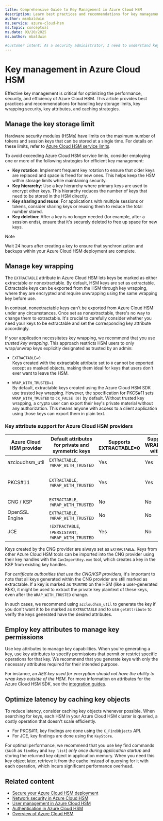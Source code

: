 ```yaml
---
title: Comprehensive Guide to Key Management in Azure Cloud HSM
description: Learn best practices and recommendations for key management in Azure Cloud HSM, including storage limits, key wrapping security, and caching strategies.
author: msmbaldwin
ms.service: azure-cloud-hsm
ms.topic: conceptual
ms.date: 03/20/2025
ms.author: mbaldwin

#customer intent: As a security administrator, I need to understand key management in Azure Cloud HSM so that I can ensure optimal performance, security, and efficiency.
---
```


# Key management in Azure Cloud HSM

Effective key management is critical for optimizing the performance, security, and efficiency of Azure Cloud HSM. This article provides best practices and recommendations for handling key storage limits, key wrapping security, key attributes, and caching strategies.

## Manage the key storage limit

Hardware security modules (HSMs) have limits on the maximum number of tokens and session keys that can be stored at a single time. For details on these limits, refer to [Azure Cloud HSM service limits](service-limits.md).

To avoid exceeding Azure Cloud HSM service limits, consider employing one or more of the following strategies for efficient key management:

- **Key rotation**: Implement frequent key rotation to ensure that older keys are replaced and space is freed for new ones. This helps keep the HSM within storage limits while maintaining security.
- **Key hierarchy**: Use a key hierarchy where primary keys are used to encrypt other keys. This hierarchy reduces the number of keys that need to be stored in the HSM directly.
- **Key sharing and reuse**: For applications with multiple sessions or tokens, consider sharing keys or reusing them to reduce the total number stored.
- **Key deletion**: After a key is no longer needed (for example, after a session ends), ensure that it's securely deleted to free up space for new keys.  

> [!NOTE]
> Wait 24 hours after creating a key to ensure that synchronization and backups within your Azure Cloud HSM deployment are complete.

## Manage key wrapping

The `EXTRACTABLE` attribute in Azure Cloud HSM lets keys be marked as either extractable or nonextractable. By default, HSM keys are set as extractable. Extractable keys can be exported from the HSM through key wrapping, where they are encrypted and require unwrapping using the same wrapping key before use.

In contrast, nonextractable keys can't be exported from Azure Cloud HSM under any circumstances. Once set as nonextractable, there's no way to change them to extractable. It's crucial to carefully consider whether you need your keys to be extractable and set the corresponding key attribute accordingly.

If your application necessitates key wrapping, we recommend that you use *trusted key wrapping*. This approach restricts HSM users to only wrap/unwrap keys explicitly designated as trusted by an admin:

- `EXTRACTABLE=0`  
  Keys created with the extractable attribute set to `0` cannot be exported except as masked objects, making them ideal for keys that users don't ever want to leave the HSM.  

- `WRAP_WITH_TRUSTED=1`  
  By default, extractable keys created using the Azure Cloud HSM SDK use trusted key wrapping. However, the specification for PKCS#11 sets `WRAP_WITH_TRUSTED` to `CK_FALSE (0)` by default. Without trusted key wrapping, a crypto user can export their key's private material without any authorization. This means anyone with access to a client application using those keys can export them in plain text.

### Key attribute support for Azure Cloud HSM providers  

| Azure Cloud HSM provider | Default attributes for private and symmetric keys | Supports EXTRACTABLE=0 | Supports configuring WRAP_WITH_TRUSTED within the provider | Default WRAP_WITH_TRUSTED value |
|--------------------------|----------------------------------------------|------------------------|---------------------------------------------|-------------------------|
| azcloudhsm_util         | `EXTRACTABLE`, `!WRAP_WITH_TRUSTED`             | Yes                    | Yes                                         | 1 (0 can be set via parameters) |
| PKCS#11                 | `EXTRACTABLE`, `!WRAP_WITH_TRUSTED`             | Yes                    | Yes                                         | 0 (Specified in PKCS#11 specification, but can be set to 1 in API) |
| CNG / KSP               | `EXTRACTABLE`, `!WRAP_WITH_TRUSTED`             | No                     | No                                          | 1 |
| OpenSSL Engine          | `EXTRACTABLE`, `!WRAP_WITH_TRUSTED`             | No                     | No                                          | 1 |
| JCE                     | `!EXTRACTABLE`, `!PERSISTANT`, `!WRAP_WITH_TRUSTED` | Yes                    | No                                          | 1 |

Keys created by the CNG provider are always set as `EXTRACTABLE`. Keys from other Azure Cloud HSM tools can be imported into the CNG provider using their key handles with the `CavImportKey.exe` tool, which creates a key in the KSP from existing key handles.  

For *certificate authorities that use the CNG/KSP providers*, it's important to note that all keys generated within the CNG provider are still marked as extractable. If a key is marked as `TRUSTED` on the HSM (like a user-generated KEK), it might be used to extract the private key plaintext of these keys, even after the `WRAP_WITH_TRUSTED` change.

In such cases, we recommend using `azcloudhsm_util` to generate the key if you don't want it to be marked as `EXTRACTABLE` and to use `getAttribute` to verify the keys generated have the desired attributes.  

## Employ key attributes to manage key permissions

Use key attributes to manage key capabilities. When you're generating a key, use key attributes to specify permissions that permit or restrict specific operations for that key. We recommend that you generate keys with only the necessary attributes required for their intended purpose.

For instance, an *AES key used for encryption should not have the ability to wrap keys outside of the HSM*. For more information on attributes for the Azure Cloud HSM SDK, see the [integration guides](integration-guides.md).  

## Optimize latency by caching key objects

To reduce latency, consider caching key objects whenever possible. When searching for keys, each HSM in your Azure Cloud HSM cluster is queried, a costly operation that doesn't scale efficiently.  

- For PKCS#11, key findings are done using the `C_FindObjects` API.  
- For JCE, key findings are done using the `KeyStore`.  

For optimal performance, we recommend that you use key find commands (such as `findKey` and `key list`) *only once during application startup* and storing the returned key object in application memory. When you need this key object later, retrieve it from the cache instead of querying for it with each operation, which incurs significant performance overhead.  

## Related content

- [Secure your Azure Cloud HSM deployment](secure-cloud-hsm.md)
- [Network security in Azure Cloud HSM](network-security.md)
- [User management in Azure Cloud HSM](user-management.md)
- [Authentication in Azure Cloud HSM](authentication.md)
- [Overview of Azure Cloud HSM](overview.md)
